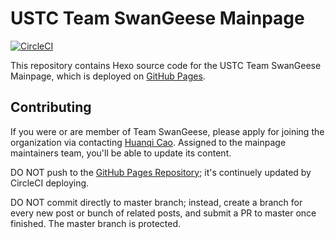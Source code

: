 # USTC Team SwanGeese Mainpage

[![CircleCI](https://circleci.com/gh/USTC-SwanGeese/swangeese-mainpage.svg?style=svg)](https://circleci.com/gh/USTC-SwanGeese/swangeese-mainpage)

This repository contains Hexo source code for the USTC Team SwanGeese Mainpage, which is deployed on [GitHub Pages](https://USTC-SwanGeese.github.io).

## Contributing

If you were or are member of Team SwanGeese, please apply for joining the organization via contacting [Huanqi Cao](blealtan@gmail.com). Assigned to the mainpage maintainers team, you'll be able to update its content.

DO NOT push to the [GitHub Pages Repository](https://github.com/USTC-SwanGeese/USTC-SwanGeese.github.io); it's continuely updated by CircleCI deploying.

DO NOT commit directly to master branch; instead, create a branch for every new post or bunch of related posts, and submit a PR to master once finished. The master branch is protected.
